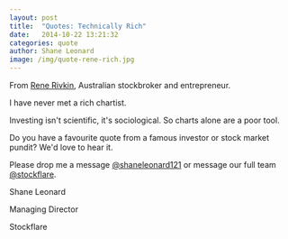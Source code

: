 ```yaml
---
layout: post
title:  "Quotes: Technically Rich"
date:   2014-10-22 13:21:32
categories: quote
author: Shane Leonard
image: /img/quote-rene-rich.jpg
---
```


From [Rene Rivkin](http://en.wikipedia.org/wiki/Rene_Rivkin), Australian stockbroker and entrepreneur.

I have never met a rich chartist.

Investing isn't scientific, it's sociological. So charts alone are a poor tool.

Do you have a favourite quote from a famous investor or stock market pundit? We'd love to hear it.

Please drop me a message [@shaneleonard121](https://twitter.com/shaneleonard121) or message our full team [@stockflare](https://twitter.com/stockflare).

Shane Leonard

Managing Director

Stockflare